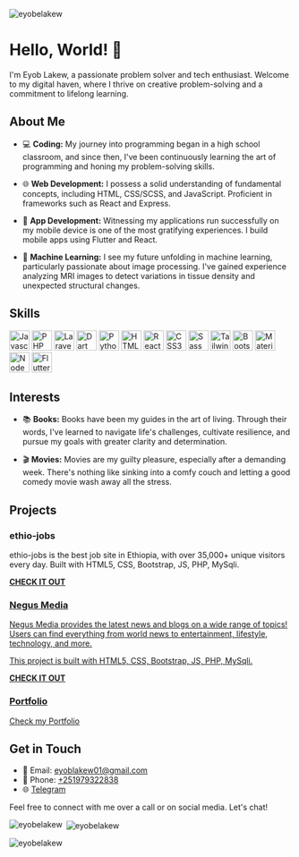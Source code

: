 
<p align="left"> <img src="https://komarev.com/ghpvc/?username=eyobelakew&label=Profile%20views&color=0e75b6&style=flat" alt="eyobelakew" /> </p>

# Hello, World! 👋

I'm Eyob Lakew, a passionate problem solver and tech enthusiast. Welcome to my digital haven, where I thrive on creative problem-solving and a commitment to lifelong learning.

## About Me

- 💻 **Coding:** My journey into programming began in a high school classroom, and since then, I've been continuously learning the art of programming and honing my problem-solving skills.

- 🌐 **Web Development:** I possess a solid understanding of fundamental concepts, including HTML, CSS/SCSS, and JavaScript. Proficient in frameworks such as React and Express.

- 📱 **App Development:** Witnessing my applications run successfully on my mobile device is one of the most gratifying experiences. I build mobile apps using Flutter and React.

- 🧠 **Machine Learning:** I see my future unfolding in machine learning, particularly passionate about image processing. I've gained experience analyzing MRI images to detect variations in tissue density and unexpected structural changes.

## Skills

<p align="left">
  <a href="https://developer.mozilla.org/en-US/docs/Web/JavaScript" target="_blank" rel="noreferrer">
    <img src="https://raw.githubusercontent.com/danielcranney/readme-generator/main/public/icons/skills/javascript-colored.svg" width="36" height="36" alt="Javascript" /></a>
  <a href="https://www.php.net/" target="_blank" rel="noreferrer">
    <img src="https://upload.wikimedia.org/wikipedia/commons/thumb/2/27/PHP-logo.svg/1200px-PHP-logo.svg.png" width="36" height="36" alt="PHP" /></a>
  <a href="https://laravel.com/" target="_blank" rel="noreferrer">
    <img src="https://upload.wikimedia.org/wikipedia/commons/thumb/9/9a/Laravel.svg/1200px-Laravel.svg.png" width="36" height="36" alt="Laravel" /></a>
  <a href="https://dart.dev/" target="_blank" rel="noreferrer">
    <img src="https://raw.githubusercontent.com/danielcranney/readme-generator/main/public/icons/skills/dart-colored.svg" width="36" height="36" alt="Dart" /></a>
  <a href="https://www.python.org/" target="_blank" rel="noreferrer">
    <img src="https://raw.githubusercontent.com/danielcranney/readme-generator/main/public/icons/skills/python-colored.svg" width="36" height="36" alt="Python" /></a>
  <a href="https://developer.mozilla.org/en-US/docs/Glossary/HTML5" target="_blank" rel="noreferrer">
    <img src="https://raw.githubusercontent.com/danielcranney/readme-generator/main/public/icons/skills/html5-colored.svg" width="36" height="36" alt="HTML5" /></a>
  <a href="https://reactjs.org/" target="_blank" rel="noreferrer">
    <img src="https://raw.githubusercontent.com/danielcranney/readme-generator/main/public/icons/skills/react-colored.svg" width="36" height="36" alt="React" /></a>
  <a href="https://www.w3.org/TR/CSS/#css" target="_blank" rel="noreferrer">
    <img src="https://raw.githubusercontent.com/danielcranney/readme-generator/main/public/icons/skills/css3-colored.svg" width="36" height="36" alt="CSS3" /></a>
  <a href="https://sass-lang.com/" target="_blank" rel="noreferrer">
    <img src="https://raw.githubusercontent.com/danielcranney/readme-generator/main/public/icons/skills/sass-colored.svg" width="36" height="36" alt="Sass" /></a>
  <a href="https://tailwindcss.com/" target="_blank" rel="noreferrer">
    <img src="https://raw.githubusercontent.com/danielcranney/readme-generator/main/public/icons/skills/tailwindcss-colored.svg" width="36" height="36" alt="TailwindCSS" /></a>
  <a href="https://getbootstrap.com/" target="_blank" rel="noreferrer">
    <img src="https://raw.githubusercontent.com/danielcranney/readme-generator/main/public/icons/skills/bootstrap-colored.svg" width="36" height="36" alt="Bootstrap" /></a>
  <a href="https://mui.com/" target="_blank" rel="noreferrer">
    <img src="https://raw.githubusercontent.com/danielcranney/readme-generator/main/public/icons/skills/materialui-colored.svg" width="36" height="36" alt="Material UI" /></a>
  <a href="https://nodejs.org/en/" target="_blank" rel="noreferrer">
    <img src="https://raw.githubusercontent.com/danielcranney/readme-generator/main/public/icons/skills/nodejs-colored.svg" width="36" height="36" alt="NodeJS" /></a>
  <a href="https://flutter.dev/" target="_blank" rel="noreferrer">
    <img src="https://raw.githubusercontent.com/danielcranney/readme-generator/main/public/icons/skills/flutter-colored.svg" width="36" height="36" alt="Flutter" /></a>
</p>

## Interests

- 📚 **Books:** Books have been my guides in the art of living. Through their words, I've learned to navigate life's challenges, cultivate resilience, and pursue my goals with greater clarity and determination.

- 🎬 **Movies:** Movies are my guilty pleasure, especially after a demanding week. There's nothing like sinking into a comfy couch and letting a good comedy movie wash away all the stress.

## Projects

### ethio-jobs
ethio-jobs is the best job site in Ethiopia, with over 35,000+ unique visitors every day. Built with HTML5, CSS, Bootstrap, JS, PHP, MySqli.


<p align="left">
  <a href="https://ethio-jobs.net.et/" target="_blank" rel="noreferrer">
    <b>CHECK IT OUT</b>
</p>



### Negus Media
Negus Media provides the latest news and blogs on a wide range of topics! Users can find everything from world news to entertainment, lifestyle, technology, and more.

This project is built with HTML5, CSS, Bootstrap, JS, PHP, MySqli.

<p align="left">
  <a href="https://negusmedia.net/" target="_blank" rel="noreferrer">
    <b>CHECK IT OUT</b>
</p>



### Portfolio
[Check my Portfolio](https://eyobl.com/)

## Get in Touch

- 📧 Email: [eyoblakew01@gmail.com](mailto:eyoblakew01@gmail.com)
- 📱 Phone: [+251979322838](tel:+251979322838)
- 🌐 [Telegram](https://t.me/eyob_lakew)

Feel free to connect with me over a call or on social media. Let's chat!


</p>


<p><img align="left" src="https://github-readme-stats.vercel.app/api/top-langs?username=eyobelakew&show_icons=true&locale=en&layout=compact" alt="eyobelakew" /></p>

<p>&nbsp;<img align="center" src="https://github-readme-stats.vercel.app/api?username=eyobelakew&show_icons=true&locale=en" alt="eyobelakew" /></p>

<p><img align="center" src="https://github-readme-streak-stats.herokuapp.com/?user=eyobelakew&" alt="eyobelakew" /></p>


